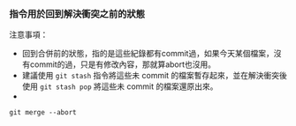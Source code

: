 ### 指令用於回到解決衝突之前的狀態

注意事項：
- 回到合併前的狀態，指的是這些紀錄都有commit過，如果今天某個檔案，沒有commit的過，只是有修改內容，那就算abort也沒用。
- 建議使用 `git stash` 指令將這些未 commit 的檔案暫存起來，並在解決衝突後使用 `git stash pop` 將這些未 commit 的檔案還原出來。
- 
```
git merge --abort
```

  
